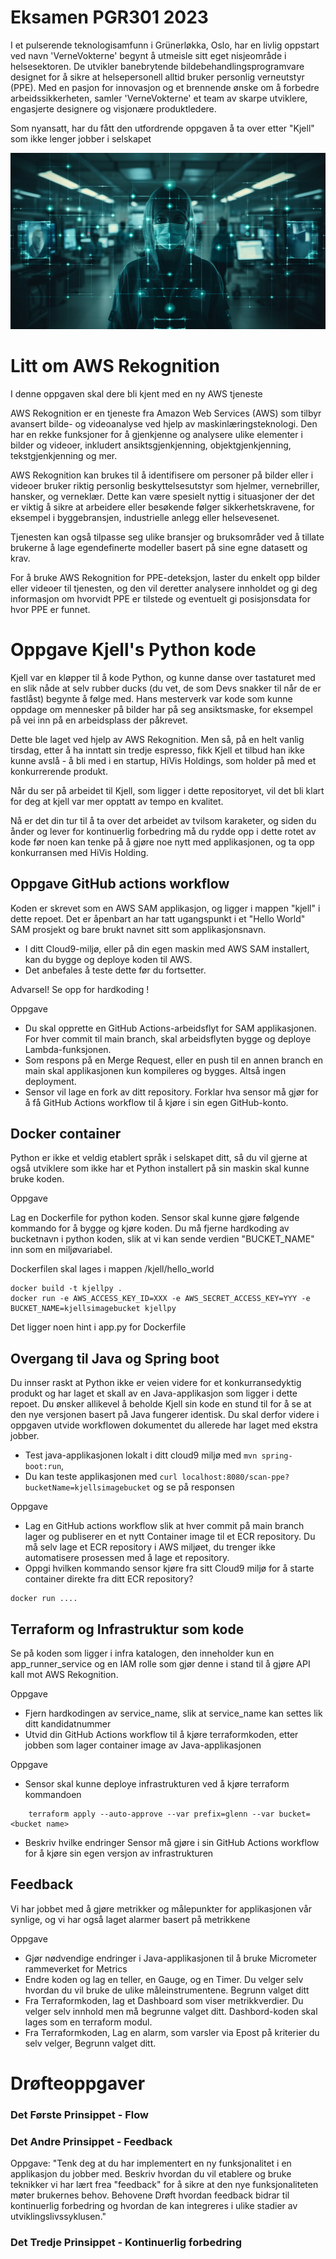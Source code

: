 # Eksamen PGR301 2023

I et pulserende teknologisamfunn i Grünerløkka, Oslo, har en livlig oppstart ved navn 'VerneVokterne' begynt å utmeisle
sitt eget nisjeområde i helsesektoren. De utvikler banebrytende bildebehandlingsprogramvare designet for å sikre at
helsepersonell alltid bruker personlig verneutstyr (PPE). Med en pasjon for innovasjon og et brennende ønske om å
forbedre arbeidssikkerheten, samler 'VerneVokterne' et team av skarpe utviklere, engasjerte designere og visjonære
produktledere.

Som nyansatt, har du fått den utfordrende oppgaven å ta over etter "Kjell" som ikke lenger jobber i selskapet

![Logo](img/logo.png "Assignment logo")

# Litt om AWS Rekognition

I denne oppgaven skal dere bli  kjent med en ny AWS tjeneste

AWS Rekognition er en tjeneste fra Amazon Web Services (AWS) som tilbyr avansert bilde- og videoanalyse ved hjelp av
maskinlæringsteknologi. Den har en rekke funksjoner for å gjenkjenne og analysere ulike elementer i bilder og videoer,
inkludert ansiktsgjenkjenning, objektgjenkjenning, tekstgjenkjenning og mer.

AWS Rekognition kan brukes til å identifisere om personer på bilder eller i videoer bruker riktig personlig beskyttelsesutstyr som hjelmer, vernebriller,
hansker, og verneklær. Dette kan være spesielt nyttig i situasjoner der det er viktig å sikre at arbeidere eller
besøkende følger sikkerhetskravene, for eksempel i byggebransjen, industrielle anlegg eller helsevesenet.

Tjenesten kan også tilpasse seg ulike bransjer og bruksområder ved å tillate brukerne å lage 
egendefinerte modeller basert på sine egne datasett og krav.

For å bruke AWS Rekognition for PPE-deteksjon, laster du enkelt opp bilder eller videoer til tjenesten, og den vil
deretter analysere innholdet og gi deg informasjon om hvorvidt PPE er tilstede og eventuelt gi posisjonsdata for hvor
PPE er funnet. 

# Oppgave Kjell's Python kode

Kjell var en kløpper til å kode Python, og kunne danse over tastaturet med en slik nåde at selv rubber
ducks (du vet, de som Devs snakker til når de er fastlåst) begynte å følge med. Hans mesterverk var kode som kunne
oppdage om mennesker på bilder har på seg ansiktsmaske, for eksempel på vei inn på en
arbeidsplass der påkrevet.

Dette ble laget ved hjelp av AWS Rekognition. Men så, på en helt vanlig tirsdag, etter å ha inntatt sin
tredje espresso, fikk Kjell et tilbud han ikke kunne avslå - å bli med i en startup, HiVis Holdings, som holder på med
et konkurrerende produkt.

Når du ser på arbeidet til Kjell, som ligger i dette repositoryet, vil det bli klart for deg at kjell var mer opptatt av
tempo en kvalitet.

Nå er det din tur til å ta over det arbeidet av tvilsom karaketer, og siden du ånder og lever for kontinuerlig
forbedring må du rydde opp i dette rotet av kode før noen kan tenke på å gjøre noe nytt med applikasjonen,
og ta opp konkurransen med HiVis Holding.

## Oppgave GitHub actions workflow

Koden er skrevet som en AWS SAM applikasjon, og ligger i mappen "kjell" i dette repoet. Det er åpenbart an har tatt
ugangspunkt i et "Hello World" SAM prosjekt og bare brukt navnet sitt som applikasjonsnavn.

* I ditt Cloud9-miljø, eller på din egen maskin med AWS SAM installert, kan du bygge og deploye koden til AWS.
* Det anbefales å teste dette før du fortsetter.

Advarsel! Se opp for hardkoding ! 

Oppgave

* Du skal opprette en GitHub Actions-arbeidsflyt for SAM applikasjonen. For hver commit til main branch, skal
  arbeidsflyten bygge og deploye Lambda-funksjonen.
* Som respons på en Merge Request, eller en push til en annen branch en main skal applikasjonen kun kompileres og
  bygges. Altså ingen deployment.
* Sensor vil lage en fork av ditt repository. Forklar hva sensor må gjør for å få GitHub Actions workflow til å kjøre i
  sin egen GitHub-konto.

## Docker container

Python er ikke et veldig etablert språk i selskapet ditt, så du vil gjerne at også utviklere som ikke har et Python
installert på sin maskin skal kunne bruke koden.

Oppgave

Lag en Dockerfile for python koden. Sensor skal kunne gjøre følgende kommando for å bygge og kjøre koden.
Du må fjerne hardkoding av bucketnavn i python koden, slik at vi kan sende verdien "BUCKET_NAME" inn som en
miljøvariabel.

Dockerfilen skal lages i mappen /kjell/hello_world

```shell
docker build -t kjellpy . 
docker run -e AWS_ACCESS_KEY_ID=XXX -e AWS_SECRET_ACCESS_KEY=YYY -e BUCKET_NAME=kjellsimagebucket kjellpy
```

Det ligger noen hint i app.py for Dockerfile

## Overgang til Java og Spring boot

Du innser raskt at Python ikke er veien videre for et konkurransedyktig produkt og har laget et skall av en
Java-applikasjon som ligger i dette repoet. Du ønsker allikevel å beholde Kjell sin kode en stund til for å se at den
nye versjonen
basert på Java fungerer identisk. Du skal derfor videre i oppgaven utvide workflowen dokumentet du allerede har laget
med ekstra
jobber.

* Test java-applikasjonen lokalt i ditt cloud9 miljø med ```mvn spring-boot:run```,
* Du kan teste applikasjonen med ```curl localhost:8080/scan-ppe?bucketName=kjellsimagebucket``` og se på responsen

Oppgave

* Lag en GitHub actions workflow slik at hver commit på main branch lager og publiserer en et nytt Container image til
  et ECR repository. Du må selv lage et ECR repository i AWS miljøet, du trenger ikke automatisere prosessen med å lage
  et repository.
* Oppgi hvilken kommando sensor kjøre fra sitt Cloud9 miljø for å starte container direkte fra ditt ECR repository?

```shell
docker run .... 
```

## Terraform og Infrastruktur som kode

Se på koden som ligger i infra katalogen, den inneholder kun en app_runner_service og en IAM rolle som gjør denne i
stand til å gjøre API kall mot AWS Rekognition.

Oppgave

* Fjern hardkodingen av service_name, slik at service_name kan settes lik ditt kandidatnummer
* Utvid din GitHub Actions workflow til å kjøre terraformkoden, etter jobben som lager container image av
  Java-applikasjonen

Oppgave

* Sensor skal kunne deploye infrastrukturen ved å kjøre terraform kommandoen

```
    terraform apply --auto-approve --var prefix=glenn --var bucket=<bucket name>
```

* Beskriv hvilke endringer Sensor må gjøre i sin GitHub Actions workflow for å kjøre sin egen versjon av infrastrukturen

## Feedback

Vi har jobbet med å gjøre metrikker og målepunkter for applikasjonen vår synlige, og vi har også laget alarmer basert på
metrikkene

Oppgave

* Gjør nødvendige endringer i Java-applikasjonen til å bruke Micrometer rammeverket for Metrics
* Endre koden og lag en teller, en Gauge, og en Timer. Du velger selv hvordan du vil bruke de ulike måleinstrumentene.
  Begrunn valget ditt
* Fra Terraformkoden, lag et Dashboard som viser metrikkverdier. Du velger selv innhold men må begrunne valget ditt.
  Dashbord-koden skal lages som en terraform modul.
* Fra Terraformkoden, Lag en alarm, som varsler via Epost på kriterier du selv velger, Begrunn valget ditt.

# Drøfteoppgaver

### Det Første Prinsippet - Flow

### Det Andre Prinsippet - Feedback

Oppgave: "Tenk deg at du har implementert en ny funksjonalitet i en applikasjon du jobber med. Beskriv hvordan du vil
etablere og bruke teknikker vi har lært frea "feedback" for å sikre at den nye funksjonaliteten møter brukernes behov.
Behovene Drøft hvordan feedback bidrar til kontinuerlig forbedring og hvordan de kan integreres i ulike stadier av
utviklingslivssyklusen."

### Det Tredje Prinsippet - Kontinuerlig forbedring
